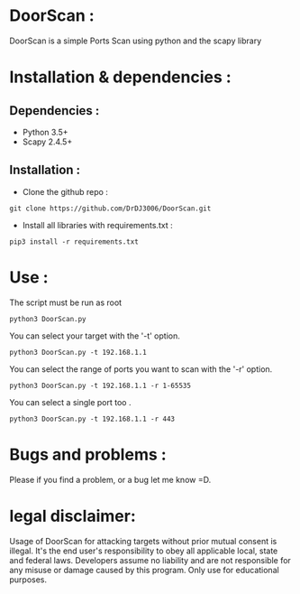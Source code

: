 

# DoorScan :

DoorScan is a simple Ports Scan using python and the scapy library
# Installation & dependencies :

## Dependencies :
- Python 3.5+
- Scapy 2.4.5+

## Installation :
- Clone the github repo : 
```
git clone https://github.com/DrDJ3006/DoorScan.git
```
- Install all libraries with requirements.txt : 
```
pip3 install -r requirements.txt
```
# Use :
The script must be run as root
```
python3 DoorScan.py
```
You can select your target with the '-t' option.
```
python3 DoorScan.py -t 192.168.1.1
```
You can select the range of ports you want to scan with the '-r' option.
```
python3 DoorScan.py -t 192.168.1.1 -r 1-65535
```
You can select a single port too .
```
python3 DoorScan.py -t 192.168.1.1 -r 443
```
# Bugs and problems : 
Please if you find a problem, or a bug let me know =D.
# legal disclaimer:
Usage of DoorScan for attacking targets without prior mutual consent is illegal. 
It's the end user's responsibility to obey all applicable local, state and federal laws. Developers assume no liability and are not responsible for any misuse or damage caused by this program. 
Only use for educational purposes.
